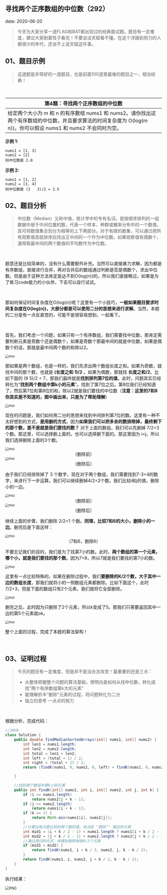  
##	寻找两个正序数组的中位数（292）
date:	2020-06-20
 

> 今天为大家分享一道FLAG和BAT都出现过的经典面试题。题目有一定难度，建议大家耐着性子看完！不要说没天赋看不懂。在这个浮躁到努力的人都很少的年代，还谈不上说天赋这件事。

## 01、题目示例

> 这道题是非常好的一道题目，也是前面100道里最难的题目之一，相当经典！

<br/>

| 第4题：寻找两个正序数组的中位数                              |
| ------------------------------------------------------------ |
| 给定两个大小为 m 和 n 的有序数组 nums1 和 nums2。请你找出这两个有序数组的中位数，并且要求算法的时间复杂度为 O(log(m   n))。你可以假设 nums1 和 nums2 不会同时为空。 |

**示例 1:**

```
nums1 = [1, 3]
nums2 = [2]
则中位数是 2.0
```

**示例 2:**

```
nums1 = [1, 2]
nums2 = [3, 4]
则中位数是 (2   3)/2 = 2.5
```

## 02、题目分析

> 中位数（Median）又称中值，统计学中的专有名词，是按顺序排列的一组数据中居于中间位置的数，代表一个样本、种群或概率分布中的一个数值，其可将数值集合划分为相等的上下两部分。对于有限的数集，可以通过把所有观察值高低排序后找出正中间的一个作为中位数。如果观察值有偶数个，通常取最中间的两个数值的平均数作为中位数。

<br/>

题意还是比较简单的，没有什么需要额外补充。当然可以直接暴力求解，因为都是有序数组，直接进行合并，再对合并后的数组通过判断是否是偶数个，求出中位数。但是由于这种方法肯定是达不到O(log(n))的，所以我们直接略过。如果是为了练习code能力的小伙伴，下去可以自行试试。

<br/>

那如何保证时间复杂度在O(log(n))呢？这里有一个小技巧，**一般如果题目要求时间复杂度在O(log(n))，大部分都是可以使用二分的思想来进行求解**。当然，本题的二分是有一点反直觉的，可能不是很容易想到，一起看下。

<br/>

首先，我们考虑一个问题，如果只有一个有序数组，我们需要找中位数，那肯定需要判断元素是奇数个还是偶数个，如果是奇数个那最中间的就是中位数，如果是偶数个的话，那就是最中间两个数的和除以2。

<img src="21/1.jpg" alt="PNG" style="zoom: 67%;" />

那如果是两个数组，也是一样的，我们先求出两个数组长度之和。如果为奇数，就找中间的那个数，也就是 **(长度之和 1)/2** 。如果为偶数，那就找 **长度之和/2**。比如下面的 (9 5)/2 = 7，那我们最终就是**找到排列第7位的值**。此时，问题其实已经转化为“**找到两个数组中第k小的元素**”。找到了第7位之后，第8位我们已经知道了，然后第7位和第8位的和，除以2就是我们要找的中位数（**注意：这里的7和8你其实是不知道的，图中画出来，只是为了帮助理解**）

<img src="21/2.jpg" alt="PNG" style="zoom: 67%;" />

现在的问题是，我们如何用二分的思想来找到中间排列第7位的数。这里有一种不太好想到的方式，**是用删的方式**，因为**如果我们可以把多余的数排除掉，最终剩下的那个数，是不是就是我们要找的数？** 对于上面的数组，我们可以先删掉 7/2=3 个数。那这里，可以选择删上面的，也可以选择删下面的。那这里因为 i<j，所以我们选择删除上面的3个数。

<img src="21/3.jpg" alt="PNG" style="zoom: 67%;" />

<center>（删除前）</center>

<img src="21/4.jpg" alt="PNG" style="zoom: 67%;" />

<center>（删除后）</center>

由于我们已经排除掉了 3 个数字，现在对于两个数组，我们需要找到7-3=4的数字，来进行下一步运算。我们可以继续删掉4/2=2个数。我们比较i和j的值，删除小的一边。

<img src="21/5.jpg" alt="PNG" style="zoom: 67%;" />

<center>（删除前）</center>

<img src="21/6.jpg" alt="PNG" style="zoom: 67%;" />

<center>（删除后）</center>

继续上面的步骤，我们删除 2/2=1 个数。**同理，比较7和6的大小，删除小的一边**。删完后是下面这样：

<img src="21/7.jpg" alt="PNG" style="zoom: 67%;" />

<center>（7和6，删除6）</center>

不要忘记我们的目的，我们是为了找第7小的数。此时，**两个数组的第一个元素，哪个小，就是我们要找的那个数**。因为7<8，所以7就是我们要找的第7小的数。

<img src="21/8.jpg" alt="PNG" style="zoom: 67%;" />

这里有一点比较特殊的，如果在删除过程中，我们**要删除的K/2个数，大于其中一边的数组长度**，那我们就将小的一侧数组元素都删除。比如下面这个，此时7/2=3，但是下面的数组只有2个元素，我们就将它全部删除。

<img src="21/9.jpg" alt="PNG" style="zoom: 67%;" />

删完之后，此时因为只删除了2个元素，所以k变成了5。那我们只需要返回其中一边的第5个元素就ok。

<img src="21/10.jpg" alt="PNG" style="zoom: 67%;" />

整个上面的过程，完成了本题的算法架构！

<br/>

## 03、证明过程

> 今天的题目有一定难度，但是并不是没办法攻克！最重要的还是三点：
>
> - 从整体把握整个问题的算法基础，想明白是如何从找中位数，转化成找“两个有序数组第k大的元素”
> - 能理解折半“删除”元素的过程，将问题转化为二分
> - 独立的思考 一点点的努力

<br/>

根据分析，完成代码：

```java
//JAVA
class Solution {
    public double findMedianSortedArrays(int[] nums1, int[] nums2) {
        int len1 = nums1.length;
        int len2 = nums2.length;
        int total = len1 + len2;
        int left = (total + 1) / 2;
        int right = (total + 2) / 2;
        return (findK(nums1, 0, nums2, 0, left) + findK(nums1, 0, nums2, 0, right)) / 2.0;

    }

    //找到两个数组中第k小的元素
    public int findK(int[] nums1, int i, int[] nums2, int j, int k) {
        if (i >= nums1.length)
            return nums2[j + k - 1];
        if (j >= nums2.length)
            return nums1[i + k - 1];
        if (k == 1) {
            return Math.min(nums1[i], nums2[j]);
        }
        //计算出每次要比较的两个数的值，来决定 "删除"" 哪边的元素
        int mid1 = (i + k / 2 - 1) < nums1.length ? nums1[i + k / 2 - 1] : Integer.MAX_VALUE;
        int mid2 = (j + k / 2 - 1) < nums2.length ? nums2[j + k / 2 - 1] : Integer.MAX_VALUE;
        //通过递归的方式，来模拟删除掉前K/2个元素
        if (mid1 < mid2) {
            return findK(nums1, i + k / 2, nums2, j, k - k / 2);
        }
        return findK(nums1, i, nums2, j + k / 2, k - k / 2);
    }
}
```

执行结果：

<img src="21/11.jpg" alt="PNG" style="zoom: 80%;" />